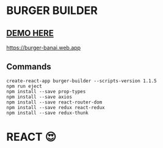 # BURGER BUILDER #

## [DEMO HERE](https://burger-banai.web.app)

https://burger-banai.web.app

## Commands
    create-react-app burger-builder --scripts-version 1.1.5
    npm run eject
    npm install --save prop-types
    npm install --save axios
    npm install --save react-router-dom
    npm install --save redux react-redux
    npm install --save redux-thunk
    
# REACT 😍

